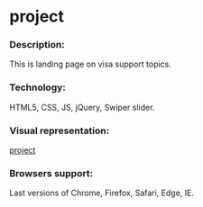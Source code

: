# project

### Description:
This is landing page on visa support topics.

### Technology: 
HTML5, CSS, JS, jQuery, Swiper slider.

### Visual representation:
[project](https://andreilavrov.github.io/project)

### Browsers support:
Last versions of Chrome, Firefox, Safari, Edge, IE.
